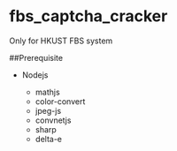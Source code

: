 # fbs_captcha_cracker
Only for HKUST FBS system

##Prerequisite
<ul>
<li>Nodejs</li>
<ul>
<li>mathjs</li>
<li>color-convert</li>
<li>jpeg-js</li>
<li>convnetjs</li>
<li>sharp</li>
<li>delta-e</li></ul>
</ul>
